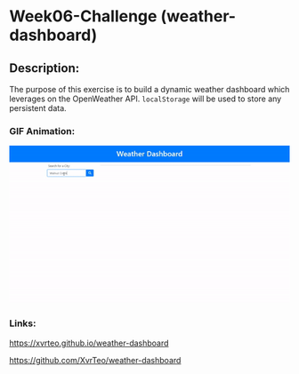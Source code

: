 # Week06-Challenge (weather-dashboard)

## Description:

The purpose of this exercise is to build a dynamic weather dashboard which leverages on the OpenWeather API. `localStorage` will be used to store any persistent data.

### GIF Animation:

![Deployed Website](./animation.gif)

### Links:

https://xvrteo.github.io/weather-dashboard

https://github.com/XvrTeo/weather-dashboard
